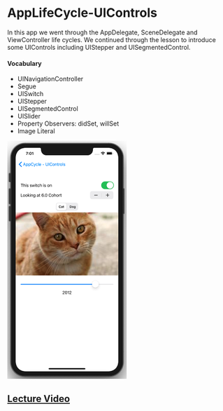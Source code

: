 # AppLifeCycle-UIControls

In this app we went through the AppDelegate, SceneDelegate and ViewController life cycles. We continued through the lesson to introduce some UIControls including UIStepper and UISegmentedControl.

#### Vocabulary
* UINavigationController 
* Segue 
* UISwitch
* UIStepper 
* UISegmentedControl 
* UISlider
* Property Observers: didSet, willSet
* Image Literal

![app screenshot](Assets/app-cycle-ui-controls.png) 

## [Lecture Video](https://youtu.be/stqGtoNubRM)   
